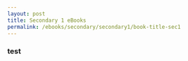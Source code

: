 ```yaml
---
layout: post
title: Secondary 1 eBooks
permalink: /ebooks/secondary/secondary1/book-title-sec1
---
```


### test